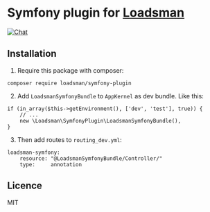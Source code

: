# Symfony plugin for [Loadsman](https://github.com/loadsman/loadsman)

[![Chat][gitter-badge]][gitter-url]

## Installation

1) Require this package with composer:
``` 
composer require loadsman/symfony-plugin
```

2) Add `LoadsmanSymfonyBundle` to `AppKernel` as dev bundle. Like this:
```
if (in_array($this->getEnvironment(), ['dev', 'test'], true)) {
    // ...
    new \Loadsman\SymfonyPlugin\LoadsmanSymfonyBundle(),
}
```

3) Then add routes to `routing_dev.yml`:
```
loadsman-symfony:
    resource: "@LoadsmanSymfonyBundle/Controller/"
    type:     annotation
```

## Licence
MIT

[gitter-badge]: https://img.shields.io/gitter/room/loadsman-chat/Lobby.svg?style=flat-square
[gitter-url]: https://gitter.im/loadsman-chat/Lobby?utm_source=share-link&utm_medium=link&utm_campaign=share-link